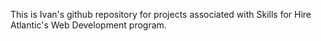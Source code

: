 This is Ivan's github repository for projects associated with Skills for Hire Atlantic's Web Development program.
